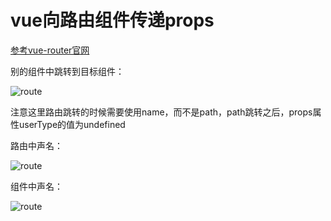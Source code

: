 # vue向路由组件传递props

[参考vue-router官网](https://router.vuejs.org/zh-cn/essentials/passing-props.html)

别的组件中跳转到目标组件：

![route](/work/Vue/route/route3.png)

注意这里路由跳转的时候需要使用name，而不是path，path跳转之后，props属性userType的值为undefined

路由中声名：

![route](/work/Vue/route/route1.png)

组件中声名：

![route](/work/Vue/route/route2.png)


